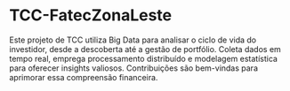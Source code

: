 # TCC-FatecZonaLeste
Este projeto de TCC utiliza Big Data para analisar o ciclo de vida do investidor, desde a descoberta até a gestão de portfólio. Coleta dados em tempo real, emprega processamento distribuído e modelagem estatística para oferecer insights valiosos. Contribuições são bem-vindas para aprimorar essa compreensão financeira.
